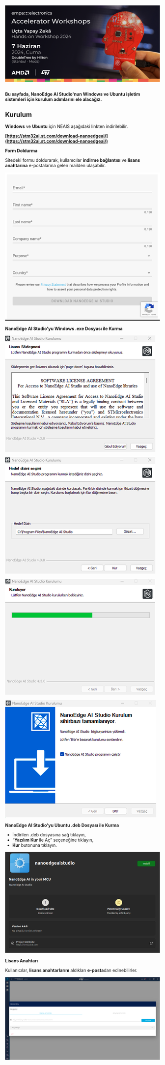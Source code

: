 <p align="center">
    <img src="../Additionals/Empa-Workshops-Template-Banner2.png" alt="Accelerator Workshops" 
    style="display: block; margin: 0 auto"/>
</p>

\
**Bu sayfada, NanoEdge AI Studio'nun Windows ve Ubuntu işletim sistemleri için kurulum adımlarını ele alacağız.**

## Kurulum

**Windows** ve **Ubuntu** için NEAIS aşağıdaki linkten indirilebilir.

**[https://stm32ai.st.com/download-nanoedgeai/](https://stm32ai.st.com/download-nanoedgeai/)**

**Form Doldurma**

Sitedeki formu doldurarak, kullanıcılar **indirme bağlantısı** ve **lisans anahtarına** e-postalarına gelen mailden ulaşabilir.

![Untitled](./Additionals/NEAIS-Setup/Untitled0.png)

**NanoEdge AI Studio'yu Windows .exe Dosyası ile Kurma**

![Untitled](./Additionals/NEAIS-Setup/Untitled1.png)

![Untitled](./Additionals/NEAIS-Setup/Untitled2.png)

![Untitled](./Additionals/NEAIS-Setup/Untitled3.png)

![Untitled](./Additionals/NEAIS-Setup/Untitled4.png)

**NanoEdge AI Studio'yu Ubuntu .deb Dosyası ile Kurma**

- İndirilen .deb dosyasına sağ tıklayın,
- “**Yazılım Kur** ile Aç” seçeneğine tıklayın,
- **Kur** butonuna tıklayın.

![Untitled](./Additionals/NEAIS-Setup/Untitled5.png)

**Lisans Anahtarı**

Kullanıcılar, **lisans anahtarlarını** aldıkları **e-posta**dan edinebilirler.

![Untitled](./Additionals/NEAIS-Setup/Untitled6.png)